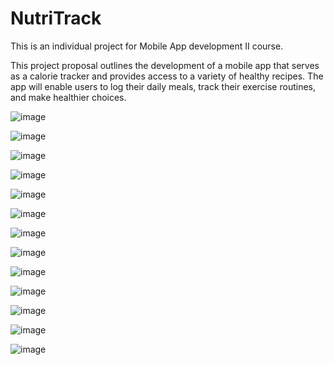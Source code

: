 # NutriTrack

This is an individual project for Mobile App development II course.

This project proposal outlines the development of a mobile app that serves as a calorie tracker and provides access to a variety of healthy recipes. The app will enable users to log their daily meals, track their exercise routines, and make healthier choices.


![image](https://github.com/bengisugelin/NutriTrack/assets/113550043/988bb29a-5db9-4699-a45a-f444ffe9bdb3)

![image](https://github.com/bengisugelin/NutriTrack/assets/113550043/25ab07d4-afa3-482e-9455-1842c26f6648)

![image](https://github.com/bengisugelin/NutriTrack/assets/113550043/118d8067-3b67-41c0-90be-afc1da7dce35)

![image](https://github.com/bengisugelin/NutriTrack/assets/113550043/2d7db14b-5695-4bc2-b90c-82a81d696e36)

![image](https://github.com/bengisugelin/NutriTrack/assets/113550043/da5f3646-7395-496f-89b1-0fe6a15b37fb)

![image](https://github.com/bengisugelin/NutriTrack/assets/113550043/6456b529-bca6-4701-9f46-937e5427e7fc)

![image](https://github.com/bengisugelin/NutriTrack/assets/113550043/1e162a8a-6178-4ae0-ab98-9731c616a72e)

![image](https://github.com/bengisugelin/NutriTrack/assets/113550043/c99da3c3-9291-49f5-b75e-58313570aa79)

![image](https://github.com/bengisugelin/NutriTrack/assets/113550043/30c5a8d8-ca4f-4ac3-a89f-4bcad2f8c0b3)

![image](https://github.com/bengisugelin/NutriTrack/assets/113550043/8b67a3cf-4546-4cd0-ab1a-4c9200ccf09e)

![image](https://github.com/bengisugelin/NutriTrack/assets/113550043/555ee290-d3e2-4346-96b8-86624c3fb0f3)

![image](https://github.com/bengisugelin/NutriTrack/assets/113550043/b35ea685-e547-4130-89fd-9479c52a1447)

![image](https://github.com/bengisugelin/NutriTrack/assets/113550043/68453b87-d970-4b5f-a093-73cd62ccc710)
